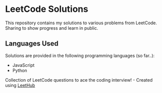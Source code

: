 # LeetCode Solutions

This repository contains my solutions to various problems from LeetCode. Sharing to show progress and learn in public.

## Languages Used
Solutions are provided in the following programming languages (so far..):

- JavaScript
- Python


Collection of LeetCode questions to ace the coding interview! - Created using [LeetHub](https://github.com/QasimWani/LeetHub)



